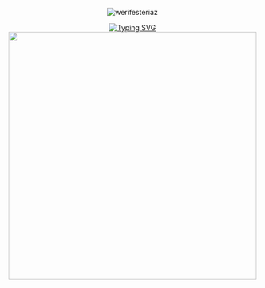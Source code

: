 <p align="center"> <img src="https://komarev.com/ghpvc/?username=werifesteriaz&label=%3C%F0%9D%9F%91&color=becc51&style=flat" alt="werifesteriaz" /> </p>

<div align="center">
<a href="https://git.io/typing-svg"><img src="https://readme-typing-svg.herokuapp.com?font=Libre+Baskerville&size=25&pause=1000&color=B0C2D6&center=true&vCenter=true&width=500&lines=%22It+hurts+to+be+nothing+with+you.%22" alt="Typing SVG" /></a>
</div>

<div align="center">
<img src="https://files.catbox.moe/uiee1s.png" width="500">
</div>


